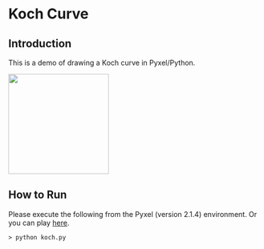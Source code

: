 # Koch Curve

## Introduction

This is a demo of drawing a Koch curve in Pyxel/Python. 

<img src="https://github.com/jay-kumogata/FractalArts/blob/main/pyxel/koch/screenshots/koch01.gif" width="200" />

## How to Run

Please execute the following from the Pyxel (version 2.1.4) environment.
Or you can play [here](https://kitao.github.io/pyxel/wasm/launcher/?run=jay-kumogata.FractalArts.pyxel.koch.koch&packages=numpy).

	> python koch.py
